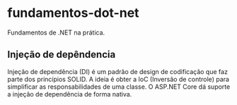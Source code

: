# fundamentos-dot-net
Fundamentos de .NET na prática.

## Injeção de depêndencia
Injeção de dependência (DI) é um padrão de design de codificação que faz parte dos princípios SOLID.
A ideia é obter a IoC (Inversão de controle) para simplificar as responsabilidades de uma classe.
O ASP.NET Core dá suporte a injeção de dependência de forma nativa.
